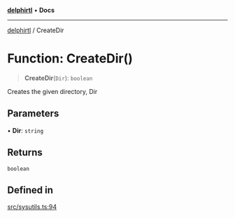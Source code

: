 [**delphirtl**](../README.md) • **Docs**

***

[delphirtl](../globals.md) / CreateDir

# Function: CreateDir()

> **CreateDir**(`Dir`): `boolean`

Creates the given directory, Dir

## Parameters

• **Dir**: `string`

## Returns

`boolean`

## Defined in

[src/sysutils.ts:94](https://github.com/chuacw/delphirtl/blob/f0fe3802fcf930859eb4297a0ec19446d57ff540/src/sysutils.ts#L94)
